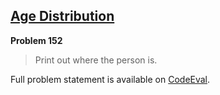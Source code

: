 [Age Distribution][ce]
----------------------

**Problem 152**

> Print out where the person is.

Full problem statement is available on [CodeEval][ce].

[ce]: https://www.codeeval.com/browse/152/
      "View problem statement on CodeEval"
